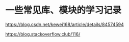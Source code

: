 #  一些常见库、模块的学习记录

https://blog.csdn.net/kewei168/article/details/84574594

https://blog.stackoverflow.club/116/
